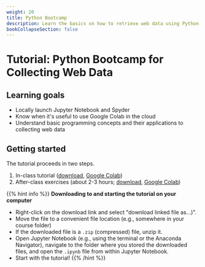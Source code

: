 ```yaml
---
weight: 20
title: Python Bootcamp
description: Learn the basics on how to retrieve web data using Python
bookCollapseSection: false
---
```


# Tutorial: Python Bootcamp for Collecting Web Data 

## Learning goals

* Locally launch Jupyter Notebook and Spyder
* Know when it's useful to use Google Colab in the cloud
* Understand basic programming concepts and their applications to collecting web data

## Getting started

The tutorial proceeds in two steps.

1. In-class tutorial ([download](python-bootcamp-in-class.ipynb), [Google Colab](https://colab.research.google.com/github/hannesdatta/course-odcm/blob/master/content/docs/tutorials/pythonbootcamp/python-bootcamp-in-class.ipynb))
2. After-class exercises (about 2-3 hours; [download](python-bootcamp.zip), [Google Colab](https://colab.research.google.com/github/hannesdatta/course-odcm/blob/master/content/docs/tutorials/pythonbootcamp/python-bootcamp.ipynb))
<!-- the zip file also includes the data they need for the last few exercises -->

{{% hint info %}}
__Downloading to and starting the tutorial on your computer__

- Right-click on the download link and select "download linked file as...)".
- Move the file to a convenient file location (e.g., somewhere in your course folder)
- If the downloaded file is a `.zip` (compressed) file, unzip it.
- Open Jupyter Notebook (e.g., using the terminal or the Anaconda Navigator), navigate to the folder where you stored the downloaded files, and open the `.ipynb` file from within Jupyter Notebook.
- Start with the tutorial!
{{% /hint %}}

<!--
- Enable you to write and execute simple code in Python
- Getting to know the Python interface
- Learn basic programming concepts
  - Loading packages
  - Variable assignment
  - Looping
  - String manipulations (e.g., `.replace`)
  - Regular expressions (`import re`)
  - Dictionaries (for JSON objects)
  - Arrays for looping through a list of text
  - Functions
  - Error handling (`try` and `except`)
- Reading from and writing to ASCII files (e.g., .txt, .csv)
- Know where to look for help (e.g., Stackoverflow)
- Understand benefits and drawbacks from a local setup (compared to a cloud-based setup)
- Get to know Jupyter Notebook and Spyder
  - Learn various ways to launch Jupyter Notebook and Spyder (command prompt, Navigator), and find your working directory & files
  - Learn about the differences between Jupyter Notebook and Spyder, and when to use what
  - Jupyter Notebook specifics: Learn about markdown cells vs. code cells, and how to execute those
  - Spyder specifics: Code execution
  - Open files downloaded from the internet (e.g., `.ipynb`, `.py`)

## Getting started

If you haven't done so, please install the [required software](../software).

The tutorial proceeds in three steps.


1. Get familiar with Jupyter Notebook (about 30 minutes)
    - [Re-watch this YouTube video](https://www.youtube.com/watch?v=HW29067qVWk)
3. Work through this notebook with additional material (about 2-3 hours)
    - Either [download the tutorial](python-bootcamp.zip) (right-click, download linked file as...). Then, open the file in Jupyter Notebook and start the tutorial!
    - Alternatively, open the workbook in [Google Colab](https://colab.research.google.com/github/hannesdatta/course-odcm/blob/master/content/docs/tutorials/pythonbootcamp/python-bootcamp.ipynb). <!-- the zip file also includes the data they need for the last few exercises -->

<!--
{{< hint info >}}
__Missed the livestream?__

Head over to Hannes' [YouTube channel](https://youtube.com/c/hannesdatta) for recordings, and check the course's [module section](../../modules/week1) for any links to the material that has been created (e.g., code, working docs, etc.).
-->

<!--

### Step 2) Get to know Jupyter Notebook

Jupyter Notebook is a handy tool popular for teaching Python. Wonder why? [Read about it here](https://jupyter4edu.github.io/jupyter-edu-book/), and continue to watch the tutorial video below.

[![Jupyter Notebooks Walkthrough](https://img.youtube.com/vi/HW29067qVWk/0.jpg)](https://www.youtube.com/watch?v=HW29067qVWk)

{{< hint info >}}
**Tips**

- You do not need to understand all the code that is shown in the notebook (0:47; 18:02; 22:48).
- If you followed step 1 above, you should have already installed Jupyter Notebook (2:47).

{{< /hint >}}
-->